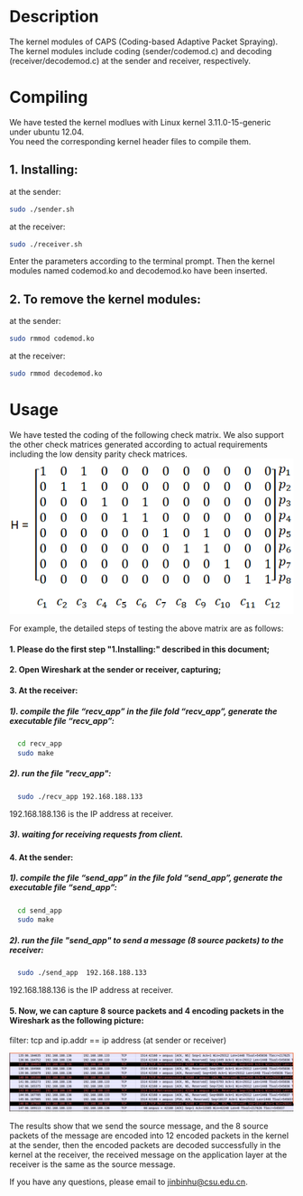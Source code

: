 # Description  
  
The kernel modules of CAPS (Coding-based Adaptive Packet Spraying).   
The kernel modules include coding (sender/codemod.c) and decoding (receiver/decodemod.c) at the sender and receiver, respectively.  
  
# Compiling  
  
We have tested the kernel modlues with Linux kernel 3.11.0-15-generic under ubuntu 12.04.   
You need the corresponding kernel header files to compile them.   
  
## 1. Installing:
at the sender: 
```Bash  
sudo ./sender.sh
```
    
at the receiver:
```Bash   
sudo ./receiver.sh 
```  
Enter the parameters according to the terminal prompt. Then the kernel modules named codemod.ko and decodemod.ko have been inserted. 
    
## 2. To remove the kernel modules:    
at the sender: 
```Bash  
sudo rmmod codemod.ko  
```  
    
at the receiver: 
```Bash  
sudo rmmod decodemod.ko  
```  
  
# Usage  

We have tested the coding of the following check matrix. We also support the other check matrices generated according to actual requirements including the low density parity check matrices.  
![image](https://github.com/jinbinhu/CAPS-Mininet/blob/master/check_matrix.png)

For example, the detailed steps of testing the above matrix are as follows:

#### 1. Please do the first step "1.Installing:" described in this document; 

#### 2. Open Wireshark at the sender or receiver, capturing;

#### 3. At the receiver: 

##### 1). compile the file “recv_app” in the file fold “recv_app”, generate the executable file “recv_app”:

```Bash
  cd recv_app
  sudo make 
```
##### 2). run the file "recv_app":

```Bash
  sudo ./recv_app 192.168.188.133
```
192.168.188.136 is the IP address at receiver.

##### 3). waiting for receiving requests from client.

#### 4. At the sender:

##### 1). compile the file “send_app” in the file fold “send_app”, generate the executable file “send_app”:
  
```Bash
  cd send_app
  sudo make
```
##### 2). run the file "send_app" to send a message (8 source packets) to the receiver:
  
```Bash 
  sudo ./send_app  192.168.188.133
```
192.168.188.136 is the IP address at receiver.

#### 5. Now, we can capture 8 source packets and 4 encoding packets in the Wireshark as the following picture:

   filter: tcp and ip.addr == ip address (at sender or receiver)
   
![image](https://github.com/jinbinhu/CAPS-Mininet/blob/master/wireshark-capturepkt.png)
  
The results show that we send the source message, and the 8 source packets of the message are encoded into 12 encoded packets in the kernel at the sender, then the encoded packets are decoded successfully in the kernel at the receiver, the received message on the application layer at the receiver is the same as the source message.
  
If you have any questions, please email to jinbinhu@csu.edu.cn.  




